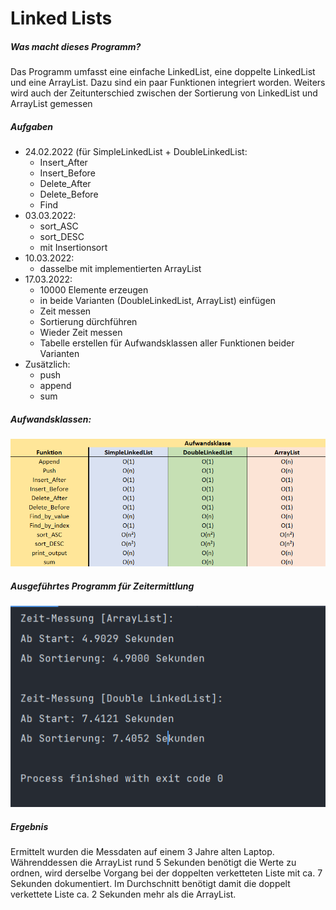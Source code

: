 # **Linked Lists**
##### **Was macht dieses Programm?**
Das Programm umfasst eine einfache LinkedList, eine doppelte LinkedList und eine ArrayList.
Dazu sind ein paar Funktionen integriert worden.
Weiters wird auch der Zeitunterschied zwischen der Sortierung von LinkedList und ArrayList gemessen

##### **Aufgaben**
- 24.02.2022 (für SimpleLinkedList + DoubleLinkedList:
    - Insert_After
    - Insert_Before
    - Delete_After
    - Delete_Before
    - Find
- 03.03.2022:
    - sort_ASC 
    - sort_DESC
    - mit Insertionsort
- 10.03.2022:
    - dasselbe mit implementierten ArrayList
- 17.03.2022:
    - 10000 Elemente erzeugen
    - in beide Varianten (DoubleLinkedList, ArrayList) einfügen
    - Zeit messen
    - Sortierung dürchführen
    - Wieder Zeit messen
    - Tabelle erstellen für Aufwandsklassen aller Funktionen beider Varianten
- Zusätzlich:
    - push
    - append
    - sum
    
##### **Aufwandsklassen:**
![](https://github.com/SeiDa3009/5AHWII_SWP_RubnS/blob/main/Aufgabe%20IV%20-%20LinkedLists/Aufwandsklassen.png)

##### **Ausgeführtes Programm für Zeitermittlung**
![](https://github.com/SeiDa3009/5AHWII_SWP_RubnS/blob/main/Aufgabe%20IV%20-%20LinkedLists/Console.png)

##### **Ergebnis**
Ermittelt wurden die Messdaten auf einem 3 Jahre alten Laptop.
Währenddessen die ArrayList rund 5 Sekunden benötigt die Werte zu ordnen, wird derselbe Vorgang bei der doppelten verketteten Liste mit ca. 7 Sekunden dokumentiert. 
Im Durchschnitt benötigt damit die doppelt verkettete Liste ca. 2 Sekunden mehr als die ArrayList.




